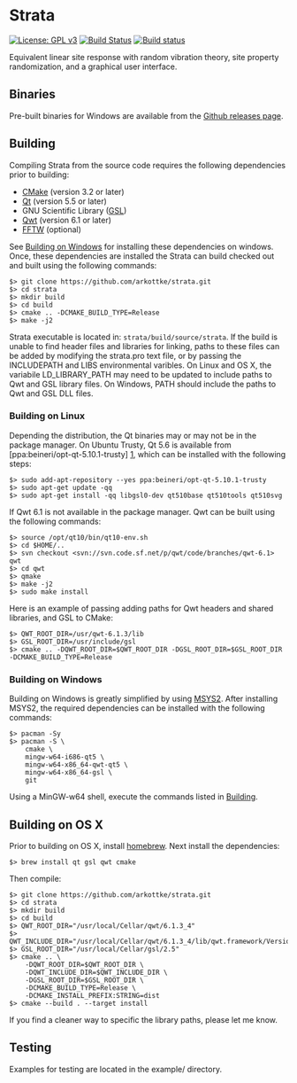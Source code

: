 # Strata

[![License: GPL v3](https://img.shields.io/badge/License-GPL%20v3-blue.svg)](https://www.gnu.org/licenses/gpl-3.0)
[![Build Status](https://travis-ci.org/arkottke/strata.svg?branch=master)](https://travis-ci.org/arkottke/strata)
[![Build status](https://ci.appveyor.com/api/projects/status/cpgr2vsh1re8c35x/branch/master?svg=true)](https://ci.appveyor.com/project/arkottke/strata/branch/master)

Equivalent linear site response with random vibration theory, site property
randomization, and a graphical user interface.

## Binaries

Pre-built binaries for Windows are available from the [Github releases
page](https://github.com/arkottke/strata/releases).

## Building

Compiling Strata from the source code requires the following dependencies prior
to building:

-   [CMake](https://cmake.org) (version 3.2 or later)
-   [Qt](http://doc.qt.io/) (version 5.5 or later)
-   GNU Scientific Library ([GSL](http://www.gnu.org/software/gsl/))
-   [Qwt](http://qwt.sourceforge.net/) (version 6.1 or later)
-   [FFTW](http://www.fftw.org/) (optional)

See [Building on Windows](#building-on-windows) for installing these
dependencies on windows.  Once, these dependencies are installed the Strata can
build checked out and built using the following commands:

    $> git clone https://github.com/arkottke/strata.git
    $> cd strata
    $> mkdir build
    $> cd build
    $> cmake .. -DCMAKE_BUILD_TYPE=Release
    $> make -j2

Strata executable is located in: `strata/build/source/strata`. If the build is
unable to find header files and libraries for linking, paths to these files can
be added by modifying the strata.pro text file, or by passing the INCLUDEPATH
and LIBS environmental varibles. On Linux and OS X, the variabile
LD_LIBRARY_PATH may need to be updated to include paths to Qwt and GSL library
files. On Windows, PATH should include the paths to Qwt and GSL DLL files.

### Building on Linux

Depending the distribution, the Qt binaries may or may not be in the package
manager. On Ubuntu Trusty, Qt 5.6 is available from
[ppa:beineri/opt-qt-5.10.1-trusty] [1], which can be installed with the following
steps:

    $> sudo add-apt-repository --yes ppa:beineri/opt-qt-5.10.1-trusty
    $> sudo apt-get update -qq
    $> sudo apt-get install -qq libgsl0-dev qt510base qt510tools qt510svg

If Qwt 6.1 is not available in the package manager. Qwt can be built using the
following commands:

    $> source /opt/qt10/bin/qt10-env.sh
    $> cd $HOME/..
    $> svn checkout <svn://svn.code.sf.net/p/qwt/code/branches/qwt-6.1> qwt
    $> cd qwt
    $> qmake
    $> make -j2
    $> sudo make install

Here is an example of passing adding paths for Qwt headers and shared
libraries, and GSL to CMake:

    $> QWT_ROOT_DIR=/usr/qwt-6.1.3/lib
    $> GSL_ROOT_DIR=/usr/include/gsl
    $> cmake .. -DQWT_ROOT_DIR=$QWT_ROOT_DIR -DGSL_ROOT_DIR=$GSL_ROOT_DIR -DCMAKE_BUILD_TYPE=Release

### Building on Windows

Building on Windows is greatly simplified by using
[MSYS2](https://msys2.github.io/). After installing MSYS2, the required
dependencies can be installed with the following commands:

    $> pacman -Sy
    $> pacman -S \
        cmake \
        mingw-w64-i686-qt5 \
        mingw-w64-x86_64-qwt-qt5 \
        mingw-w64-x86_64-gsl \
        git

Using a MinGW-w64 shell, execute the commands listed in [Building](#building).

## Building on OS X

Prior to building on OS X, install [homebrew](https://brew.sh/). Next install the dependencies:

    $> brew install qt gsl qwt cmake

Then compile:

    $> git clone https://github.com/arkottke/strata.git
    $> cd strata
    $> mkdir build
    $> cd build
    $> QWT_ROOT_DIR="/usr/local/Cellar/qwt/6.1.3_4"
    $> QWT_INCLUDE_DIR="/usr/local/Cellar/qwt/6.1.3_4/lib/qwt.framework/Versions/6/Headers"
    $> GSL_ROOT_DIR="/usr/local/Cellar/gsl/2.5"
    $> cmake .. \
        -DQWT_ROOT_DIR=$QWT_ROOT_DIR \
        -DQWT_INCLUDE_DIR=$QWT_INCLUDE_DIR \
        -DGSL_ROOT_DIR=$GSL_ROOT_DIR \
        -DCMAKE_BUILD_TYPE=Release \
        -DCMAKE_INSTALL_PREFIX:STRING=dist
    $> cmake --build . --target install

If you find a cleaner way to specific the library paths, please let me know.

## Testing

Examples for testing are located in the example/ directory.

[1]: https://launchpad.net/~beineri/+archive/ubuntu/opt-qt562-trusty
